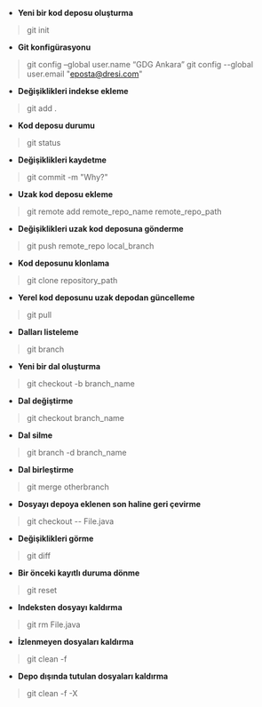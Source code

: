 * **Yeni bir kod deposu oluşturma**
> git init

* **Git konfigürasyonu**
> git config –global user.name “GDG Ankara”
> git config --global user.email "eposta@dresi.com"

* **Değişiklikleri indekse ekleme**
> git add .

* **Kod deposu durumu**
> git status

* **Değişiklikleri kaydetme**
> git commit -m "Why?"

* **Uzak kod deposu ekleme**
> git remote add remote_repo_name remote_repo_path

* **Değişiklikleri uzak kod deposuna gönderme**
> git push remote_repo local_branch

* **Kod deposunu klonlama**
> git clone repository_path

* **Yerel kod deposunu uzak depodan güncelleme**
> git pull

* **Dalları listeleme**
> git branch

* **Yeni bir dal oluşturma**
> git checkout -b branch_name

* **Dal değiştirme**
> git checkout branch_name

* **Dal silme**
> git branch -d branch_name

* **Dal birleştirme**
> git merge otherbranch

* **Dosyayı depoya eklenen son haline geri çevirme**
> git checkout -- File.java

* **Değişiklikleri görme**
> git diff

* **Bir önceki kayıtlı duruma dönme**
> git reset

* **Indeksten dosyayı kaldırma**
> git rm File.java

* **İzlenmeyen dosyaları kaldırma**
> git clean -f

* **Depo dışında tutulan dosyaları kaldırma**
> git clean -f -X
